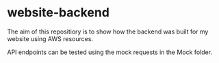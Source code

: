 # website-backend

The aim of this repositiory is to show how the backend was built for my website using AWS resources.

API endpoints can be tested using the mock requests in the Mock folder.

